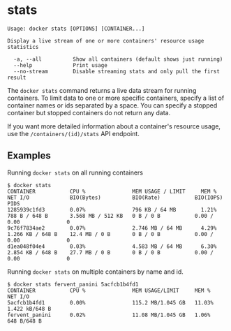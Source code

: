 <!--[metadata]>
+++
title = "stats"
description = "The stats command description and usage"
keywords = ["container, resource, statistics"]
[menu.main]
parent = "smn_cli"
+++
<![end-metadata]-->

# stats

    Usage: docker stats [OPTIONS] [CONTAINER...]

    Display a live stream of one or more containers' resource usage statistics

      -a, --all          Show all containers (default shows just running)
      --help             Print usage
      --no-stream        Disable streaming stats and only pull the first result

The `docker stats` command returns a live data stream for running containers. To limit data to one or more specific containers, specify a list of container names or ids separated by a space. You can specify a stopped container but stopped containers do not return any data.

If you want more detailed information about a container's resource usage, use the `/containers/(id)/stats` API endpoint. 

## Examples

Running `docker stats` on all running containers

    $ docker stats
    CONTAINER           CPU %               MEM USAGE / LIMIT     MEM %               NET I/O             BIO(Bytes)          BIO(Rate)           BIO(IOPS)               PIDS
    1285939c1fd3        0.07%               796 KB / 64 MB        1.21%               788 B / 648 B       3.568 MB / 512 KB   0 B / 0 B           0.00 / 0.00               0
    9c76f7834ae2        0.07%               2.746 MB / 64 MB      4.29%               1.266 KB / 648 B    12.4 MB / 0 B       0 B / 0 B           0.00 / 0.00               0
    d1ea048f04e4        0.03%               4.583 MB / 64 MB      6.30%               2.854 KB / 648 B    27.7 MB / 0 B       0 B / 0 B           0.00 / 0.00               0

Running `docker stats` on multiple containers by name and id.

    $ docker stats fervent_panini 5acfcb1b4fd1
    CONTAINER           CPU %               MEM USAGE/LIMIT     MEM %               NET I/O
    5acfcb1b4fd1        0.00%               115.2 MB/1.045 GB   11.03%              1.422 kB/648 B
    fervent_panini      0.02%               11.08 MB/1.045 GB   1.06%               648 B/648 B
